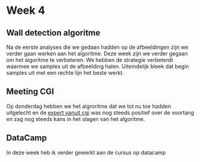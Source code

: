 # Week 4

## Wall detection algoritme
Na de eerste analyses die we gedaan hadden op de afbeeldingen zijn we verder gaan werken aan het algoritme. 
Deze week zijn we verder gegaan om het algoritme te verbeteren. We hebben de strategie verbeterdt waarmee we samples uit de afbeelding halen.
Uiteindelijk bleek dat begin samples uit met een rechte lijn het beste werkt. 

## Meeting CGI
Op donderdag hebben we het algroritme dat we tot nu toe hadden uitgelecht en de [expert vanuit cgi](https://www.linkedin.com/in/jelmer-blok-67482936/?originalSubdomain=nl) was nog steeds
positief over de voortang en zag nog steeds kans in het slagen van het algoritme.

## DataCamp
In deze week heb ik verder gewerkt aan de cursus op datacamp